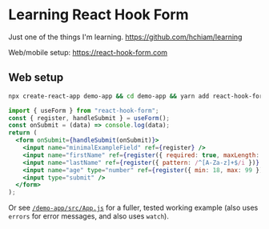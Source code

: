 # Learning React Hook Form

Just one of the things I'm learning. <https://github.com/hchiam/learning>

Web/mobile setup: <https://react-hook-form.com>

## Web setup

```bash
npx create-react-app demo-app && cd demo-app && yarn add react-hook-form && yarn start
```

```jsx
import { useForm } from "react-hook-form";
const { register, handleSubmit } = useForm();
const onSubmit = (data) => console.log(data);
return (
  <form onSubmit={handleSubmit(onSubmit)}>
    <input name="minimalExampleField" ref={register} />
    <input name="firstName" ref={register({ required: true, maxLength: 20 })} />
    <input name="lastName" ref={register({ pattern: /^[A-Za-z]+$/i })} />
    <input name="age" type="number" ref={register({ min: 18, max: 99 })} />
    <input type="submit" />
  </form>
);
```

Or see [`/demo-app/src/App.js`](https://github.com/hchiam/learning-react-hook-form/blob/master/demo-app/src/App.js) for a fuller, tested working example (also uses `errors` for error messages, and also uses `watch`).
